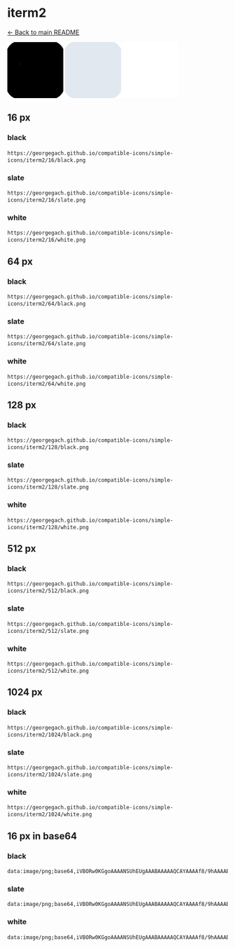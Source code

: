 # iterm2

[← Back to main README](../../README.md)


<img src="./128/black.png" width="128" alt="iterm2 black icon" />
<img src="./128/slate.png" width="128" alt="iterm2 slate icon" />
<img src="./128/white.png" width="128" alt="iterm2 white icon" />

## 16 px

### black
```
https://georgegach.github.io/compatible-icons/simple-icons/iterm2/16/black.png
```

### slate
```
https://georgegach.github.io/compatible-icons/simple-icons/iterm2/16/slate.png
```

### white
```
https://georgegach.github.io/compatible-icons/simple-icons/iterm2/16/white.png
```

## 64 px

### black
```
https://georgegach.github.io/compatible-icons/simple-icons/iterm2/64/black.png
```

### slate
```
https://georgegach.github.io/compatible-icons/simple-icons/iterm2/64/slate.png
```

### white
```
https://georgegach.github.io/compatible-icons/simple-icons/iterm2/64/white.png
```

## 128 px

### black
```
https://georgegach.github.io/compatible-icons/simple-icons/iterm2/128/black.png
```

### slate
```
https://georgegach.github.io/compatible-icons/simple-icons/iterm2/128/slate.png
```

### white
```
https://georgegach.github.io/compatible-icons/simple-icons/iterm2/128/white.png
```

## 512 px

### black
```
https://georgegach.github.io/compatible-icons/simple-icons/iterm2/512/black.png
```

### slate
```
https://georgegach.github.io/compatible-icons/simple-icons/iterm2/512/slate.png
```

### white
```
https://georgegach.github.io/compatible-icons/simple-icons/iterm2/512/white.png
```

## 1024 px

### black
```
https://georgegach.github.io/compatible-icons/simple-icons/iterm2/1024/black.png
```

### slate
```
https://georgegach.github.io/compatible-icons/simple-icons/iterm2/1024/slate.png
```

### white
```
https://georgegach.github.io/compatible-icons/simple-icons/iterm2/1024/white.png
```

## 16 px in base64

### black
```
data:image/png;base64,iVBORw0KGgoAAAANSUhEUgAAABAAAAAQCAYAAAAf8/9hAAAABmJLR0QA/wD/AP+gvaeTAAAArElEQVQ4jdXTy4oCQQyF4c9uRVDUWcz7iO/t7XlUVJiFi6EsF6ahQLC73RmoS4qcPylC4Ad75J5ri8UgxEscccfIe/tHjd+AyDjE+YcUQdeWCg7Iw6CmyJ5xwTj8d5agAdS4YRbZby3iRqMqHnKIRwW41crACc5Brj8BVJ4traOaLt94KbXxB5h2AVTtId8CSB9oUwno3PfChs22wwqnoPYZpg0s4tJ3nNeYPwBlBURlBFejVwAAAABJRU5ErkJggg==
```

### slate
```
data:image/png;base64,iVBORw0KGgoAAAANSUhEUgAAABAAAAAQCAYAAAAf8/9hAAAABmJLR0QA/wD/AP+gvaeTAAAA80lEQVQ4jdWTPU7DQBBG37drpwiCpAjnicgN4KCIC4RwEYSUBiSQTRGUKMb7UThgUeCfkulGmvf0jWZXT2U5jwfukJaMKMPmc5KutX0uH5CWQq+GhJ13klIFjsBCcK/ty7sb2JeSdk6eSkoJfwhmf3pOTDh1NXZKTkaUdjrIpM4V5BqgEdgRaS90DlwQumEAmdgKAGFbVEBOIusTfNfPoGEaTGERDVEeKQAFi7lMtGUCewZIfkc1mQEJYc6GJAj9I/9DINVjQYv2IdkefPfW0BwgM2wEV8AbUGN6PhMVEIGFYa3HophNjuHWsBoXgPUxr2++AClYaqKJuXhSAAAAAElFTkSuQmCC
```

### white
```
data:image/png;base64,iVBORw0KGgoAAAANSUhEUgAAABAAAAAQCAYAAAAf8/9hAAAABmJLR0QA/wD/AP+gvaeTAAAAs0lEQVQ4jdXTwUrDQBSF4S9Ji9Ci6cI+j/jetvZ9KrpRupD0uJlAoJCk2XkWA3e4/88dhivJLskp9+eYpK2SnPCCM65YG88vGjzjWCVJgff4xqaIftCOiM7Yr0rRFSj4wkOpx9JBL2hwwWMZ8TIB94x6cJECrwfiyQwbN/gs5maJoMauwDHvGTej9nWF7RxBPd3yXwTdArYbCmb/+yCr/njHKz6K9Z5lOkjSJjksWOe3JE9/EUSgWsBsLI0AAAAASUVORK5CYII=
```


